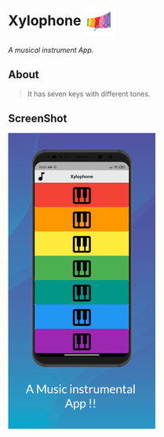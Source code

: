 # Xylophone <img src="./assets/Logo.jpg" width="60" align="center" />

*A musical instrument App.*


## About
> It has seven keys with different tones.


## ScreenShot

<img src="./assets/screen_1.png" width="300" align="center" />


